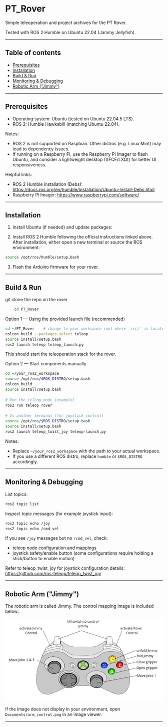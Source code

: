# PT_Rover

Simple teleoperation and project archives for the PT Rover.

Tested with ROS 2 Humble on Ubuntu 22.04 (Jammy Jellyfish).

---

## Table of contents

- [Prerequisites](#prerequisites)
- [Installation](#installation)
- [Build & Run](#build--run)
- [Monitoring & Debugging](#monitoring--debugging)
- [Robotic Arm ("Jimmy")](#robotic-arm-jimmy)


---

## Prerequisites

- Operating system: Ubuntu (tested on Ubuntu 22.04.5 LTS).
- ROS 2: Humble Hawksbill (matching Ubuntu 22.04).

Notes:
- ROS 2 is not supported on Raspbian. Other distros (e.g. Linux Mint) may lead to dependency issues.
- If running on a Raspberry Pi, use the Raspberry Pi Imager to flash Ubuntu, and consider a lightweight desktop (XFCE/LXQt) for better UI responsiveness.

Helpful links:
- ROS 2 Humble installation (Debs): https://docs.ros.org/en/humble/Installation/Ubuntu-Install-Debs.html
- Raspberry Pi Imager: https://www.raspberrypi.com/software/

---

## Installation

1. Install Ubuntu (if needed) and update packages:


2. Install ROS 2 Humble following the official instructions linked above. After installation, either open a new terminal or source the ROS environment:

```bash
source /opt/ros/humble/setup.bash
```

3. Flash the Arduino firmware for your rover.

---

## Build & Run

git clone the repo on the rover
```bash
    cd PT_Rover 
```

Option 1 — Using the provided launch file (recommended)

```bash
cd ~/PT_Rover    # change to your workspace root where `src/` is located
colcon build --packages-select teleop
source install/setup.bash
ros2 launch teleop teleop_launch.py
```

This should start the teleoperation stack for the rover.

Option 2 — Start components manually

```bash
cd ~/your_ros2_workspace
source /opt/ros/$ROS_DISTRO/setup.bash
colcon build
source install/setup.bash

# Run the teleop node (example)
ros2 run teleop rover

# In another terminal (for joystick control)
source /opt/ros/$ROS_DISTRO/setup.bash
source install/setup.bash
ros2 launch teleop_twist_joy teleop-launch.py
```

Notes:
- Replace `~/your_ros2_workspace` with the path to your actual workspace.
- If you use a different ROS distro, replace `humble` or `$ROS_DISTRO` accordingly.

---

## Monitoring & Debugging

List topics:

```bash
ros2 topic list
```

Inspect topic messages (for example joystick input):

```bash
ros2 topic echo /joy
ros2 topic echo /cmd_vel
```

If you see `/joy` messages but no `/cmd_vel`, check:
- teleop node configuration and mappings
- joystick safety/enable button (some configurations require holding a stick/button to enable motion)

Refer to teleop_twist_joy for joystick configuration details: https://github.com/ros-teleop/teleop_twist_joy

---

## Robotic Arm ("Jimmy")

The robotic arm is called Jimmy. The control mapping image is included below:

![Arm control mapping](Documents/arm_control.png)

If the image does not display in your environment, open `Documents/arm_control.png` in an image viewer.

---


